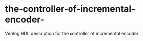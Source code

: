 # the-controller-of-incremental-encoder-
Verilog HDL description for the controller of incremental encoder 
